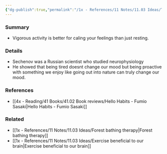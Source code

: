 ```yaml
---
{"dg-publish":true,"permalink":"/1x - References/11 Notes/11.03 Ideas/The Sechenov Effect/","title":"The Sechenov Effect","created":"2023-01-21T00:17:01.000+03:00","updated":"2024-02-14T20:18:22.572+03:00"}
---
```



### Summary
- Vigorous activity is better for caling your feelings than just resting.

### Details
- Sechenov was a Russian scientist who studied neurophysiology
- He showed that being tired doesnt change our mood but being proactive with something we enjoy like going out into nature can truly change our mood.

### References
- [[4x - Reading/41 Books/41.02 Book reviews/Hello Habits - Fumio Sasaki\|Hello Habits - Fumio Sasaki]]

### Related
- [[1x - References/11 Notes/11.03 Ideas/Forest bathing therapy\|Forest bathing therapy]]
- [[1x - References/11 Notes/11.03 Ideas/Exercise beneficial to our brain\|Exercise beneficial to our brain]]
